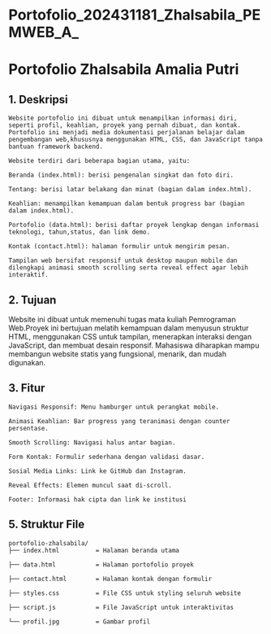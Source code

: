 # Portofolio_202431181_Zhalsabila_PEMWEB_A_

# Portofolio Zhalsabila Amalia Putri

## 1. Deskripsi

    Website portofolio ini dibuat untuk menampilkan informasi diri, seperti profil, keahlian, proyek yang pernah dibuat, dan kontak.
    Portofolio ini menjadi media dokumentasi perjalanan belajar dalam pengembangan web,khususnya menggunakan HTML, CSS, dan JavaScript tanpa bantuan framework backend.

    Website terdiri dari beberapa bagian utama, yaitu:

    Beranda (index.html): berisi pengenalan singkat dan foto diri.

    Tentang: berisi latar belakang dan minat (bagian dalam index.html).

    Keahlian: menampilkan kemampuan dalam bentuk progress bar (bagian dalam index.html).

    Portofolio (data.html): berisi daftar proyek lengkap dengan informasi teknologi, tahun,status, dan link demo.

    Kontak (contact.html): halaman formulir untuk mengirim pesan.

    Tampilan web bersifat responsif untuk desktop maupun mobile dan dilengkapi animasi smooth scrolling serta reveal effect agar lebih interaktif.

## 2. Tujuan 

   Website ini dibuat untuk memenuhi tugas mata kuliah Pemrograman Web.Proyek ini bertujuan melatih kemampuan dalam menyusun struktur HTML, menggunakan CSS untuk tampilan, menerapkan interaksi dengan JavaScript,     dan membuat desain responsif. Mahasiswa diharapkan mampu membangun website statis yang fungsional, menarik, dan mudah digunakan.

## 3. Fitur

    Navigasi Responsif: Menu hamburger untuk perangkat mobile.
   
    Animasi Keahlian: Bar progress yang teranimasi dengan counter persentase.
   
    Smooth Scrolling: Navigasi halus antar bagian.
   
    Form Kontak: Formulir sederhana dengan validasi dasar.
   
    Sosial Media Links: Link ke GitHub dan Instagram.
   
    Reveal Effects: Elemen muncul saat di-scroll.
   
    Footer: Informasi hak cipta dan link ke institusi

## 5. Struktur File

    portofolio-zhalsabila/
    ├── index.html          = Halaman beranda utama
   
    ├── data.html           = Halaman portofolio proyek
   
    ├── contact.html        = Halaman kontak dengan formulir
   
    ├── styles.css          = File CSS untuk styling seluruh website
   
    ├── script.js           = File JavaScript untuk interaktivitas
   
    └── profil.jpg          = Gambar profil 
